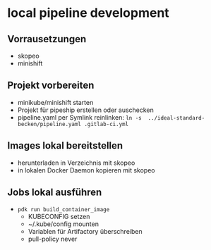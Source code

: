 # local pipeline development

## Vorrausetzungen

* skopeo
* minishift

## Projekt vorbereiten

* minikube/minishift starten
* Projekt für pipeship erstellen oder auschecken
* pipeline.yaml per Symlink reinlinken: `ln -s  ../ideal-standard-becken/pipeline.yaml .gitlab-ci.yml`

## Images lokal bereitstellen

* herunterladen in Verzeichnis mit skopeo
* in lokalen Docker Daemon kopieren mit skopeo

## Jobs lokal ausführen

* `pdk run build_container_image`
  * KUBECONFIG setzen
  * ~/.kube/config mounten
  * Variablen für Artifactory überschreiben
  * pull-policy never
